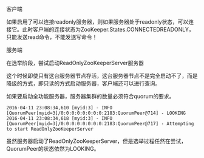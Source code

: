 客户端

如果启用了可以连接readonly服务器，则如果服务器处于readonly状态，可以连接它。此时客户端的连接状态为ZooKeeper.States.CONNECTEDREADONLY，只能发送read命令，不能发送写命令！


服务端

在选举阶段，尝试启动ReadOnlyZooKeeperServer服务器

这个时候即使只有这台服务器节点存活，这台服务器节点不是完全启动不了，而是降级的方式，即只读的方式启动服务器，客户端还可以进行查询。

如果要启动全功能服务器，服务器集群的数量必须符合quorum的要求。

```
2016-04-11 23:08:34,610 [myid:3] - INFO  [QuorumPeer[myid=3]/0:0:0:0:0:0:0:0:2183:QuorumPeer@714] - LOOKING
2016-04-11 23:08:34,618 [myid:3] - INFO  [QuorumPeer[myid=3]/0:0:0:0:0:0:0:0:2183:QuorumPeer@717] - Attempting to start ReadOnlyZooKeeperServer
```

虽然服务器启动了ReadOnlyZooKeeperServer，但是选举过程任然在尝试，QuorumPeer的状态依然为LOOKING。